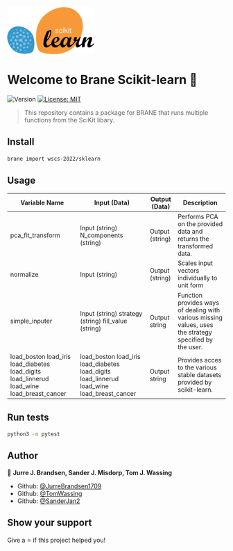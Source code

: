 <!-- Add a image to the readme -->
<img src="logo-braneskit.png" alt="SciKit logo" width="200"/>
<h1>Welcome to Brane Scikit-learn 👋</h1>
<p>
  <img alt="Version" src="https://img.shields.io/badge/version-1.0.0-blue.svg?cacheSeconds=2592000" />
  <a href="#" target="_blank">
    <img alt="License: MIT" src="https://img.shields.io/badge/License-MIT-yellow.svg" />
  </a>
</p>

> This repository contains a package for BRANE that runs multiple functions from the SciKit libary.

## Install

```sh
brane import wscs-2022/sklearn
```

## Usage

| Variable Name                                                                              | Input (Data)                                                                               | Output (Data)    | Description                                                                                               |
|--------------------------------------------------------------------------------------------|--------------------------------------------------------------------------------------------|------------------|-----------------------------------------------------------------------------------------------------------|
|  pca_fit_transform                                                                         | Input (string) N_components (string)                                                       |  Output (string) | Performs PCA on the provided data and returns the transformed data.                                       |
|  normalize                                                                                  | Input (string)                                                                             | Output (string)  | Scales input vectors individually to unit form                                                            |
| simple_inputer                                                                           |  Input (string) strategy (string) fill_value (string)                                      |   Output string  | Function provides ways of dealing with various  missing values, uses the  strategy specified by the user. |
| load_boston load_iris load_diabetes load_digits load_linnerud load_wine load_breast_cancer | load_boston load_iris load_diabetes load_digits load_linnerud load_wine load_breast_cancer |    Output string |   Provides acces to the various stable datasets  provided by scikit-learn.                                |


## Run tests

```sh
python3 -m pytest
```

## Author

👤 **Jurre J. Brandsen, Sander J. Misdorp, Tom J. Wassing**

* Github: [@JurreBrandsen1709](https://github.com/JurreBrandsen1709)
* Github: [@TomWassing](https://github.com/tomwassing)
* Github: [@SanderJan2](https://github.com/SanderJan2)

## Show your support

Give a ⭐️ if this project helped you!
